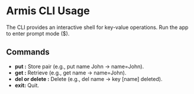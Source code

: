 # Armis CLI Usage
The CLI provides an interactive shell for key-value operations. Run the app to enter prompt mode ($).


## Commands
- **put <key> <value>:** Store pair (e.g., put name John → name=John).
- **get <key>:** Retrieve (e.g., get name → name=John).
- **del <key> or delete <key>:** Delete (e.g., del name → key [name] deleted).
- **exit:** Quit.


